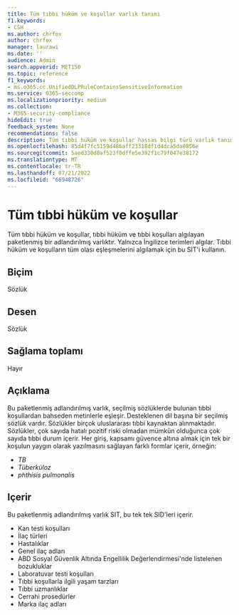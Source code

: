 ```yaml
---
title: Tüm tıbbi hüküm ve koşullar varlık tanımı
f1.keywords:
- CSH
ms.author: chrfox
author: chrfox
manager: laurawi
ms.date: ''
audience: Admin
search.appverid: MET150
ms.topic: reference
f1_keywords:
- ms.o365.cc.UnifiedDLPRuleContainsSensitiveInformation
ms.service: O365-seccomp
ms.localizationpriority: medium
ms.collection:
- M365-security-compliance
hideEdit: true
feedback_system: None
recommendations: false
description: Tüm tıbbi hüküm ve koşullar hassas bilgi türü varlık tanımı.
ms.openlocfilehash: 85d4f7fc5159d486aff23318df1d4dca5da0856e
ms.sourcegitcommit: 5aed330d8af523f0dffe5e392f1c79f047e38172
ms.translationtype: MT
ms.contentlocale: tr-TR
ms.lasthandoff: 07/21/2022
ms.locfileid: "66948726"
---
```

# <a name="all-medical-terms-and-conditions"></a>Tüm tıbbi hüküm ve koşullar

Tüm tıbbi hüküm ve koşullar, tıbbi hüküm ve tıbbi koşulları algılayan paketlenmiş bir adlandırılmış varlıktır. Yalnızca İngilizce terimleri algılar. Tıbbi hüküm ve koşulların tüm olası eşleşmelerini algılamak için bu SIT'i kullanın.

## <a name="format"></a>Biçim

Sözlük

## <a name="pattern"></a>Desen

Sözlük

## <a name="checksum"></a>Sağlama toplamı

Hayır

## <a name="description"></a>Açıklama

Bu paketlenmiş adlandırılmış varlık, seçilmiş sözlüklerde bulunan tıbbi koşullardan bahseden metinlerle eşleşir. Desteklenen dil başına bir seçilmiş sözlük vardır. Sözlükler birçok uluslararası tıbbi kaynaktan alınmaktadır. Sözlükler, çok sayıda hatalı pozitif riski olmadan mümkün olduğunca çok sayıda tıbbi durum içerir. Her giriş, kapsamı güvence altına almak için tek bir koşulun yaygın olarak yazılmasını sağlayan farklı formlar içerir, örneğin:

- *TB*
- *Tüberküloz*
- *phthisis pulmonalis*

## <a name="contains"></a>Içerir

Bu paketlenmiş adlandırılmış varlık SIT, bu tek tek SID'leri içerir.

- Kan testi koşulları
- İlaç türleri
- Hastalıklar
- Genel ilaç adları
- ABD Sosyal Güvenlik Altında Engellilik Değerlendirmesi'nde listelenen bozukluklar
- Laboratuvar testi koşulları
- Tıbbi koşullarla ilgili yaşam tarzları
- Tıbbi uzmanlıklar
- Cerrahi prosedürler
- Marka ilaç adları

